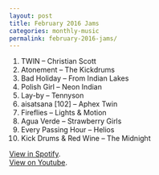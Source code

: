 ```yaml
---
layout: post
title: February 2016 Jams
categories: monthly-music
permalink: february-2016-jams/
---
```


1. TWIN – Christian Scott
2. Atonement – The Kickdrums
3. Bad Holiday – From Indian Lakes
4. Polish Girl – Neon Indian
5. Lay-by – Tennyson
6. aisatsana [102] – Aphex Twin
7. Fireflies – Lights & Motion
8. Agua Verde – Strawberry Girls
9. Every Passing Hour – Helios
10. Kick Drums & Red Wine – The Midnight

[View in Spotify][spotify].  
[View on Youtube][youtube].

[spotify]: https://open.spotify.com/user/fred.hohman/playlist/0AFhJ4YFNMhMFpXBQmtyYc "View in Spotify."
[youtube]: https://www.youtube.com/playlist?list=PL7t4sFPlrvYVEDaWCg_SJ6aC6dJx4bDfo "View on Youtube."